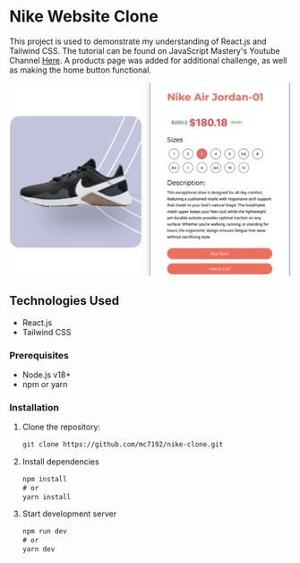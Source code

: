 # Nike Website Clone

This project is used to demonstrate my understanding of React.js and Tailwind CSS. The tutorial can be found on JavaScript Mastery's Youtube Channel [Here]((https://www.youtube.com/watch?v=tS7upsfuxmo)). A products page was added for additional challenge, as well as making the home button functional.

![screenshot](products.png)

## Technologies Used

- React.js
- Tailwind CSS

### Prerequisites

- Node.js v18+
- npm or yarn

### Installation

1. Clone the repository:

   ```bash
   git clone https://github.com/mc7192/nike-clone.git
   ```

2. Install dependencies

   ```
   npm install
   # or
   yarn install
   ```

3. Start development server

   ```
   npm run dev
   # or
   yarn dev

   ```
